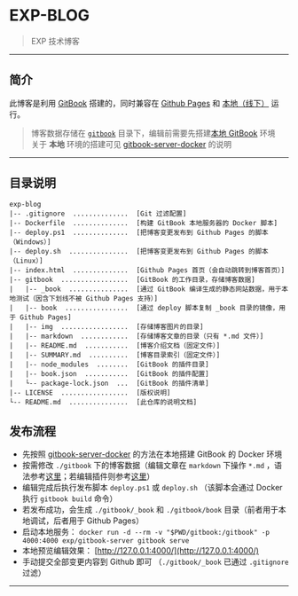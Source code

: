 # EXP-BLOG

> EXP 技术博客

------

## 简介

此博客是利用 [GitBook](https://docs.gitbook.com/) 搭建的，同时兼容在 [Github Pages](https://lyy289065406.github.io/exp-blog/index.html) 和 [本地（线下）](http://127.0.0.1:4000/) 运行。

> 博客数据存储在 [`gitbook`](https://github.com/lyy289065406/exp-blog/tree/master/gitbook) 目录下，编辑前需要先搭建[本地 GitBook](http://127.0.0.1:4000/) 环境
<br/> 关于 **本地** 环境的搭建可见 [gitbook-server-docker](https://github.com/lyy289065406/gitbook-server-docker) 的说明


------

## 目录说明

```
exp-blog
|-- .gitignore  ..............  [Git 过滤配置]
|-- Dockerfile  ..............  [构建 GitBook 本地服务器的 Docker 脚本]
|-- deploy.ps1  ..............  [把博客变更发布到 Github Pages 的脚本（Windows）]
|-- deploy.sh  ...............  [把博客变更发布到 Github Pages 的脚本（Linux）]
|-- index.html  ..............  [Github Pages 首页（会自动跳转到博客首页）]
|-- gitbook  .................  [GitBook 的工作目录，存储博客数据]
|   |-- _book  ...............  [通过 GitBook 编译生成的静态网站数据，用于本地测试（因含下划线不被 Github Pages 支持）]
|   |-- book  ................  [通过 deploy 脚本复制 _book 目录的镜像，用于 Github Pages]
|   |-- img  .................  [存储博客图片的目录]
|   |-- markdown  ............  [存储博客文章的目录（只有 *.md 文件）]
|   |-- README.md  ...........  [博客介绍文档（固定文件）]
|   |-- SUMMARY.md  ..........  [博客目录索引（固定文件）]
|   |-- node_modules  ........  [GitBook 的插件目录]
|   |-- book.json  ...........  [GitBook 的插件配置]
|   └-- package-lock.json  ...  [GitBook 的插件清单]
|-- LICENSE  .................  [版权说明]
└-- README.md  ...............  [此仓库的说明文档]

```


## 发布流程

- 先按照 [gitbook-server-docker](https://github.com/lyy289065406/gitbook-server-docker#%E6%9E%84%E5%BB%BA-gitbook-%E9%95%9C%E5%83%8F) 的方法在本地搭建 GitBook 的 Docker 环境
- 按需修改 `./gitbook` 下的博客数据（编辑文章在 `markdown` 下操作 `*.md` ，语法参考[这里](https://yangjh.oschina.io/gitbook/)；若编辑插件则参考[这里](https://github.com/lyy289065406/gitbook-server-docker#0x06-%E6%80%8E%E6%A0%B7%E5%AE%89%E8%A3%85-gitbook-%E6%8F%92%E4%BB%B6)）
- 编辑完成后执行发布脚本 `deploy.ps1` 或 `deploy.sh` （该脚本会通过 Docker 执行 `gitbook build` 命令） 
- 若发布成功，会生成 `./gitbook/_book` 和 `./gitbook/book` 目录（前者用于本地调试，后者用于 Github Pages）
- 启动本地服务： `docker run -d --rm -v "$PWD/gitbook:/gitbook" -p 4000:4000 exp/gitbook-server gitbook serve`
- 本地预览编辑效果： [http://127.0.0.1:4000/](http://127.0.0.1:4000/)
- 手动提交全部变更内容到 Github 即可 （`./gitbook/_book` 已通过 `.gitignore` 过滤）


------
